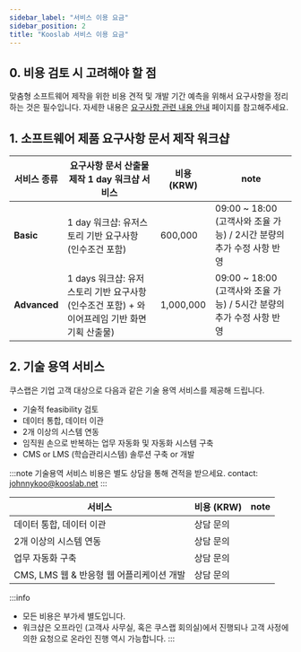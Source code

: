 ```yaml
---
sidebar_label: "서비스 이용 요금"
sidebar_position: 2
title: "Kooslab 서비스 이용 요금"
---
```


## 0. 비용 검토 시 고려해야 할 점

맞춤형 소프트웨어 제작을 위한 비용 견적 및 개발 기간 예측을 위해서 요구사항을 정리하는 것은 필수입니다.
자세한 내용은 [요구사항 관련 내용 안내](/blog/requirement-01) 페이지를 참고해주세요.

## 1. 소프트웨어 제품 요구사항 문서 제작 워크샵

| 서비스 종류  | 요구사항 문서 산출물 제작 1 day 워크샵 서비스                                                 | 비용 (KRW) | note                                                                  |
| ------------ | --------------------------------------------------------------------------------------------- | ---------- | --------------------------------------------------------------------- |
| **Basic**    | 1 day 워크샵: 유저스토리 기반 요구사항 (인수조건 포함)                                        | 600,000    | 09:00 ~ 18:00 (고객사와 조율 가능) / 2시간 분량의 추가 수정 사항 반영 |
| **Advanced** | 1 days 워크샵: 유저스토리 기반 요구사항 (인수조건 포함) + 와이어프레임 기반 화면 기획 산출물) | 1,000,000  | 09:00 ~ 18:00 (고객사와 조율 가능) / 5시간 분량의 추가 수정 사항 반영 |

## 2. 기술 용역 서비스

쿠스랩은 기업 고객 대상으로 다음과 같은 기술 용역 서비스를 제공해 드립니다.

- 기술적 feasibility 검토
- 데이터 통합, 데이터 이관
- 2개 이상의 시스템 연동
- 임직원 손으로 반복하는 업무 자동화 및 자동화 시스템 구축
- CMS or LMS (학습관리시스템) 솔루션 구축 or 개발

:::note
기술용역 서비스 비용은 별도 상담을 통해 견적을 받으세요. contact: johnnykoo@kooslab.net
:::

| 서비스                                    | 비용 (KRW) | note |
| ----------------------------------------- | ---------- | ---- |
| 데이터 통합, 데이터 이관                  | 상담 문의  |      |
| 2개 이상의 시스템 연동                    | 상담 문의  |      |
| 업무 자동화 구축                          | 상담 문의  |      |
| CMS, LMS 웹 & 반응형 웹 어플리케이션 개발 | 상담 문의  |      |

:::info

- 모든 비용은 부가세 별도입니다.
- 워크샵은 오프라인 (고객사 사무실, 혹은 쿠스랩 회의실)에서 진행되나 고객 사정에 의한 요청으로 온라인 진행 역시 가능합니다.
  :::
